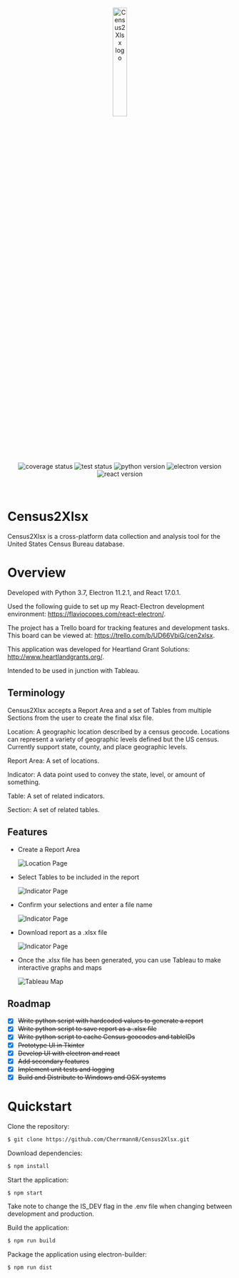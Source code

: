 <br/>
<p align="center">
    <a href="https://github.com/Cherrmann8/Census2Xlsx/" target="_blank">
        <img width="25%" height="25%" src="https://github.com/Cherrmann8/Census2Xlsx/blob/master/src/assets/icon.png" alt="Census2Xlsx logo">
    </a>
</p>

<br/>
<p align="center">
    <!-- Shhh its ok... -->
    <img src="https://img.shields.io/badge/coverage-100%25-brightgreen" alt="coverage status">
    <img src="https://img.shields.io/badge/tests-passing-brightgreen" alt="test status">
    <img src="https://img.shields.io/badge/Python-3.7-informational" alt="python version">
    <img src="https://img.shields.io/badge/Electron-11.2.1-informational" alt="electron version">
    <img src="https://img.shields.io/badge/React-17.0.1-informational" alt="react version">
</p>
<br/>

# Census2Xlsx

Census2Xlsx is a cross-platform data collection and analysis tool for the United States Census Bureau database.

# Overview

Developed with Python 3.7, Electron 11.2.1, and React 17.0.1.

Used the following guide to set up my React-Electron development environment: https://flaviocopes.com/react-electron/.

The project has a Trello board for tracking features and development tasks. This board can be viewed at: https://trello.com/b/UD66VbiG/cen2xlsx.

This application was developed for Heartland Grant Solutions: http://www.heartlandgrants.org/.

Intended to be used in junction with Tableau.

## Terminology

Census2Xlsx accepts a Report Area and a set of Tables from multiple Sections from the user to create the final xlsx file.

Location: A geographic location described by a census geocode. Locations can represent a variety of geographic levels defined but the US census. Currently support state, county, and place geographic levels.

Report Area: A set of locations.

Indicator: A data point used to convey the state, level, or amount of something.

Table: A set of related indicators.

Section: A set of related tables.

## Features

- Create a Report Area

  <img src="https://github.com/Cherrmann8/Census2Xlsx/blob/master/src/assets/pages/LocationPage.PNG" alt="Location Page">

- Select Tables to be included in the report

  <img src="https://github.com/Cherrmann8/Census2Xlsx/blob/master/src/assets/pages/IndicatorPage.PNG" alt="Indicator Page">

- Confirm your selections and enter a file name

  <img src="https://github.com/Cherrmann8/Census2Xlsx/blob/master/src/assets/pages/ConfirmationPage.PNG" alt="Indicator Page">

- Download report as a .xlsx file

  <img src="https://github.com/Cherrmann8/Census2Xlsx/blob/master/src/assets/pages/DownloadPage.PNG" alt="Indicator Page">

- Once the .xlsx file has been generated, you can use Tableau to make interactive graphs and maps

  <img src="https://github.com/Cherrmann8/Census2Xlsx/blob/master/src/assets/pages/NC_Poverty_under_5.PNG" alt="Tableau Map">

## Roadmap

- [x] ~~Write python script with hardcoded values to generate a report~~
- [x] ~~Write python script to save report as a .xlsx file~~
- [x] ~~Write python script to cache Census geocodes and tableIDs~~
- [x] ~~Prototype UI in Tkinter~~
- [x] ~~Develop UI with electron and react~~
- [x] ~~Add secondary features~~
- [x] ~~Implement unit tests and logging~~
- [x] ~~Build and Distribute to Windows and OSX systems~~

# Quickstart

Clone the repository:

```bash
$ git clone https://github.com/Cherrmann8/Census2Xlsx.git
```

Download dependencies:

```bash
$ npm install
```

Start the application:

```bash
$ npm start
```

Take note to change the IS_DEV flag in the .env file when changing between development and production.

Build the application:

```bash
$ npm run build
```

Package the application using electron-builder:

```bash
$ npm run dist
```
